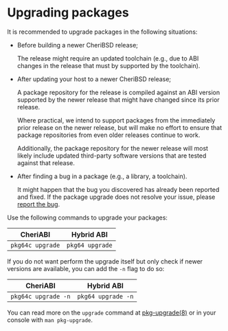 # Upgrading packages

It is recommended to upgrade packages in the following situations:

* Before building a newer CheriBSD release;

  The release might require an updated toolchain (e.g., due to ABI changes in
  the release that must by supported by the toolchain).

* After updating your host to a newer CheriBSD release;

  A package repository for the release is compiled against an ABI version
  supported by the newer release that might have changed since its prior
  release.

  Where practical, we intend to support packages from the immediately prior
  release on the newer release, but will make no effort to ensure that package
  repositories from even older releases continue to work.

  Additionally, the package repository for the newer release will most likely
  include updated third-party software versions that are tested against that
  release.

* After finding a bug in a package (e.g., a library, a toolchain).

  It might happen that the bug you discovered has already been reported and
  fixed.
  If the package upgrade does not resolve your issue, please
  [report the bug](../support/).

Use the following commands to upgrade your packages:

| CheriABI         | Hybrid ABI      |
|------------------|-----------------|
| `pkg64c upgrade` | `pkg64 upgrade` |

If you do not want perform the upgrade itself but only check if newer versions
are available, you can add the `-n` flag to do so:

| CheriABI            | Hybrid ABI         |
|---------------------|--------------------|
| `pkg64c upgrade -n` | `pkg64 upgrade -n` |

You can read more on the `upgrade` command at
[pkg-upgrade(8)](https://www.freebsd.org/cgi/man.cgi?pkg-upgrade(8))
or in your console with `man pkg-upgrade`.
